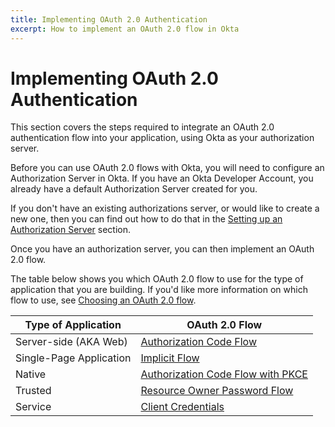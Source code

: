 ```yaml
---
title: Implementing OAuth 2.0 Authentication
excerpt: How to implement an OAuth 2.0 flow in Okta
---
```


# Implementing OAuth 2.0 Authentication

This section covers the steps required to integrate an OAuth 2.0 authentication flow into your application, using Okta as your authorization server.

Before you can use OAuth 2.0 flows with Okta, you will need to configure an Authorization Server in Okta. If you have an Okta Developer Account, you already have a default Authorization Server created for you.

If you don't have an existing authorizations server, or would like to create a new one, then you can find out how to do that in the [Setting up an Authorization Server](/authentication-guide/implementing-authentication/set-up-authz-server/) section.

Once you have an authorization server, you can then implement an OAuth 2.0 flow.

The table below shows you which OAuth 2.0 flow to use for the type of application that you are building. If you'd like more information on which flow to use, see [Choosing an OAuth 2.0 flow](/authentication-guide/auth-overview/#choosing-an-oauth-20-flow).


| Type of Application     | OAuth 2.0 Flow                                      |
| ----------------------- | --------------------------------------------------- |
| Server-side (AKA Web)   | [Authorization Code Flow](/authentication-guide/implementing-authentication/auth-code/)                |
| Single-Page Application | [Implicit Flow](/authentication-guide/implementing-authentication/implicit/)                           |
| Native                  | [Authorization Code Flow with PKCE](/authentication-guide/implementing-authentication/auth-code-pkce/) |
| Trusted                 | [Resource Owner Password Flow](/authentication-guide/implementing-authentication/password/)            |
| Service                 | [Client Credentials](/authentication-guide/implementing-authentication/client-creds/)                  |
